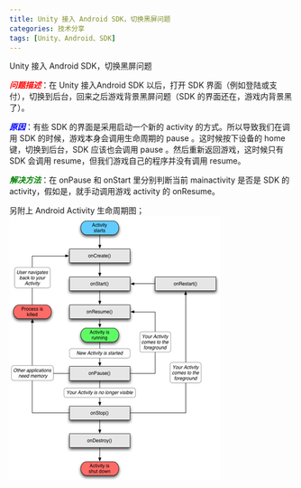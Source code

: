 ```yaml
---
title: Unity 接入 Android SDK，切换黑屏问题
categories: 技术分享
tags: [Unity、Android、SDK]
---
```

Unity 接入 Android SDK，切换黑屏问题
<!-- more -->
***<label style="color:red">问题描述***：在 Unity 接入Android SDK 以后，打开 SDK 界面（例如登陆或支付），切换到后台，回来之后游戏背景黑屏问题（SDK 的界面还在，游戏内背景黑了）。

***<label style="color:blue">原因***：有些 SDK 的界面是采用启动一个新的 activity 的方式。所以导致我们在调用 SDK 的时候，游戏本身会调用生命周期的 pause 。这时候按下设备的 home 键，切换到后台，SDK 应该也会调用 pause 。然后重新返回游戏，这时候只有 SDK 会调用 resume，但我们游戏自己的程序并没有调用 resume。

***<label style="color:green">解决方法***：在 onPause 和 onStart 里分别判断当前 mainactivity 是否是 SDK 的 activity，假如是，就手动调用游戏 activity 的 onResume。

另附上 Android Activity 生命周期图；
![](/img/UnityAndroidSDKQuestion1/AndroidActivity.png)  